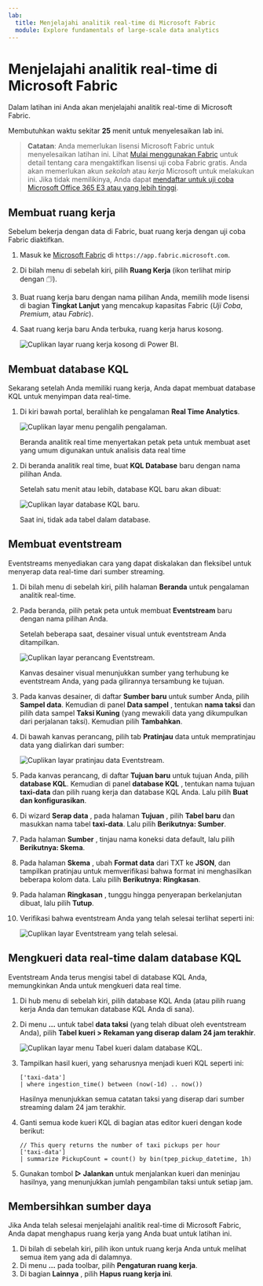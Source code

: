 ```yaml
---
lab:
  title: Menjelajahi analitik real-time di Microsoft Fabric
  module: Explore fundamentals of large-scale data analytics
---
```


# Menjelajahi analitik real-time di Microsoft Fabric

Dalam latihan ini Anda akan menjelajahi analitik real-time di Microsoft Fabric.

Membutuhkan waktu sekitar **25** menit untuk menyelesaikan lab ini.

> **Catatan**: Anda memerlukan lisensi Microsoft Fabric untuk menyelesaikan latihan ini. Lihat [Mulai menggunakan Fabric](https://learn.microsoft.com/fabric/get-started/fabric-trial) untuk detail tentang cara mengaktifkan lisensi uji coba Fabric gratis. Anda akan memerlukan akun *sekolah* atau *kerja* Microsoft untuk melakukan ini. Jika tidak memilikinya, Anda dapat [mendaftar untuk uji coba Microsoft Office 365 E3 atau yang lebih tinggi](https://www.microsoft.com/microsoft-365/business/compare-more-office-365-for-business-plans).

## Membuat ruang kerja

Sebelum bekerja dengan data di Fabric, buat ruang kerja dengan uji coba Fabric diaktifkan.

1. Masuk ke [Microsoft Fabric](https://app.fabric.microsoft.com) di `https://app.fabric.microsoft.com`.
2. Di bilah menu di sebelah kiri, pilih **Ruang Kerja** (ikon terlihat mirip dengan &#128455;).
3. Buat ruang kerja baru dengan nama pilihan Anda, memilih mode lisensi di bagian **Tingkat Lanjut** yang mencakup kapasitas Fabric (*Uji Coba*, *Premium*, atau *Fabric*).
4. Saat ruang kerja baru Anda terbuka, ruang kerja harus kosong.

    ![Cuplikan layar ruang kerja kosong di Power BI.](./images/new-workspace.png)

## Membuat database KQL

Sekarang setelah Anda memiliki ruang kerja, Anda dapat membuat database KQL untuk menyimpan data real-time.

1. Di kiri bawah portal, beralihlah ke pengalaman **Real Time Analytics**.

    ![Cuplikan layar menu pengalih pengalaman.](./images/fabric-real-time.png)

    Beranda analitik real time menyertakan petak peta untuk membuat aset yang umum digunakan untuk analisis data real time

2. Di beranda analitik real time, buat **KQL Database** baru dengan nama pilihan Anda.

    Setelah satu menit atau lebih, database KQL baru akan dibuat:

    ![Cuplikan layar database KQL baru.](./images/kql-database.png)

    Saat ini, tidak ada tabel dalam database.

## Membuat eventstream

Eventstreams menyediakan cara yang dapat diskalakan dan fleksibel untuk menyerap data real-time dari sumber streaming.

1. Di bilah menu di sebelah kiri, pilih halaman **Beranda** untuk pengalaman analitik real-time.
1. Pada beranda, pilih petak peta untuk membuat **Eventstream** baru dengan nama pilihan Anda.

    Setelah beberapa saat, desainer visual untuk eventstream Anda ditampilkan.

    ![Cuplikan layar perancang Eventstream.](./images/eventstream-designer.png)

    Kanvas desainer visual menunjukkan sumber yang terhubung ke eventstream Anda, yang pada gilirannya tersambung ke tujuan.

1. Pada kanvas desainer, di daftar **Sumber baru** untuk sumber Anda, pilih **Sampel data**. Kemudian di panel **Data sampel** , tentukan **nama taksi** dan pilih data sampel **Taksi Kuning** (yang mewakili data yang dikumpulkan dari perjalanan taksi). Kemudian pilih **Tambahkan**.
1. Di bawah kanvas perancang, pilih tab **Pratinjau** data untuk mempratinjau data yang dialirkan dari sumber:

    ![Cuplikan layar pratinjau data Eventstream.](./images/eventstream-preview.png)

1. Pada kanvas perancang, di daftar **Tujuan baru** untuk tujuan Anda, pilih **database KQL**. Kemudian di panel **database KQL** , tentukan nama tujuan **taxi-data** dan pilih ruang kerja dan database KQL Anda. Lalu pilih **Buat dan konfigurasikan**.
1. Di wizard **Serap data** , pada halaman **Tujuan** , pilih **Tabel baru** dan masukkan nama tabel **taxi-data**. Lalu pilih **Berikutnya: Sumber**.
1. Pada halaman **Sumber** , tinjau nama koneksi data default, lalu pilih **Berikutnya: Skema**.
1. Pada halaman **Skema** , ubah **Format data** dari TXT ke **JSON**, dan tampilkan pratinjau untuk memverifikasi bahwa format ini menghasilkan beberapa kolom data. Lalu pilih **Berikutnya: Ringkasan**.
1. Pada halaman **Ringkasan** , tunggu hingga penyerapan berkelanjutan dibuat, lalu pilih **Tutup**.
1. Verifikasi bahwa eventstream Anda yang telah selesai terlihat seperti ini:

    ![Cuplikan layar Eventstream yang telah selesai.](./images/complete-eventstream.png)

## Mengkueri data real-time dalam database KQL

Eventstream Anda terus mengisi tabel di database KQL Anda, memungkinkan Anda untuk mengkueri data real time.

1. Di hub menu di sebelah kiri, pilih database KQL Anda (atau pilih ruang kerja Anda dan temukan database KQL Anda di sana).
1. Di menu **...** untuk tabel **data taksi** (yang telah dibuat oleh eventstream Anda), pilih **Tabel kueri > Rekaman yang diserap dalam 24 jam terakhir**.

    ![Cuplikan layar menu Tabel kueri dalam database KQL.](./images/kql-query.png)

1. Tampilkan hasil kueri, yang seharusnya menjadi kueri KQL seperti ini:

    ```kql
    ['taxi-data']
    | where ingestion_time() between (now(-1d) .. now())
    ```

    Hasilnya menunjukkan semua catatan taksi yang diserap dari sumber streaming dalam 24 jam terakhir.

1. Ganti semua kode kueri KQL di bagian atas editor kueri dengan kode berikut:

    ```kql
    // This query returns the number of taxi pickups per hour
    ['taxi-data']
    | summarize PickupCount = count() by bin(tpep_pickup_datetime, 1h)
    ```

1. Gunakan tombol **&#9655; Jalankan** untuk menjalankan kueri dan meninjau hasilnya, yang menunjukkan jumlah pengambilan taksi untuk setiap jam.

## Membersihkan sumber daya

Jika Anda telah selesai menjelajahi analitik real-time di Microsoft Fabric, Anda dapat menghapus ruang kerja yang Anda buat untuk latihan ini.

1. Di bilah di sebelah kiri, pilih ikon untuk ruang kerja Anda untuk melihat semua item yang ada di dalamnya.
2. Di menu **...** pada toolbar, pilih **Pengaturan ruang kerja**.
3. Di bagian **Lainnya** , pilih **Hapus ruang kerja ini**.
